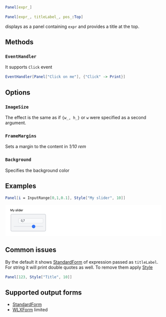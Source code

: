```mathematica
Panel[expr_]
```

```mathematica
Panel[expr_, titleLabel_, pos_:Top]
```

displays as a panel containing `expr` and provides a title at the top.

## Methods
### `EventHandler`
It supports `Click` event

```mathematica
EventHandler[Panel["Click on me"], {"Click" -> Print}]
```

## Options
### `ImageSize`
The effect is the same as if `{w_, h_}` or `w` were specified as a second argument.

### `FrameMargins`
Sets a margin to the content in *1/10 rem*

### `Background`
Specifies the background color

## Examples

```mathematica
Panel[i = InputRange[0,1,0.1], Style["My slider", 10]]
```

![](./../../../Screenshot%202024-09-26%20at%2010.12.13.png)

## Common issues
By the default it shows [StandardForm](frontend/Reference/Formatting/StandardForm.md) of expression passed as `titleLabel`. For string it will print double quotes as well. To remove them apply [Style](frontend/Reference/Graphics/Style.md)

```mathematica
Panel[123, Style["Title", 10]]
```


## Supported output forms
- [StandardForm](frontend/Reference/Formatting/StandardForm.md)
- [WLXForm](frontend/Reference/Formatting/WLXForm.md) limited
